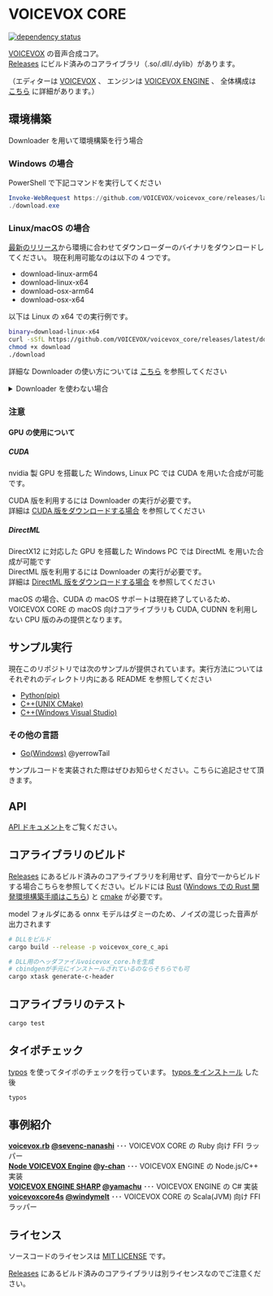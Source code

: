 # VOICEVOX CORE

[![dependency status](https://deps.rs/repo/github/VOICEVOX/voicevox_core/status.svg)](https://deps.rs/repo/github/VOICEVOX/voicevox_core)

[VOICEVOX](https://voicevox.hiroshiba.jp/) の音声合成コア。  
[Releases](https://github.com/VOICEVOX/voicevox_core/releases) にビルド済みのコアライブラリ（.so/.dll/.dylib）があります。

（エディターは [VOICEVOX](https://github.com/VOICEVOX/voicevox/) 、
エンジンは [VOICEVOX ENGINE](https://github.com/VOICEVOX/voicevox_engine/) 、
全体構成は [こちら](https://github.com/VOICEVOX/voicevox/blob/main/docs/%E5%85%A8%E4%BD%93%E6%A7%8B%E6%88%90.md) に詳細があります。）

## 環境構築

Downloader を用いて環境構築を行う場合

### Windows の場合

PowerShell で下記コマンドを実行してください

```PowerShell
Invoke-WebRequest https://github.com/VOICEVOX/voicevox_core/releases/latest/download/download-windows-x64.exe -OutFile ./download.exe
./download.exe
```

### Linux/macOS の場合

[最新のリリース](https://github.com/VOICEVOX/voicevox_core/releases/latest)から環境に合わせてダウンローダーのバイナリをダウンロードしてください。
現在利用可能なのは以下の 4 つです。

- download-linux-arm64
- download-linux-x64
- download-osx-arm64
- download-osx-x64

以下は Linux の x64 での実行例です。

```bash
binary=download-linux-x64
curl -sSfL https://github.com/VOICEVOX/voicevox_core/releases/latest/download/${binary} -o download
chmod +x download
./download
```

詳細な Downloader の使い方については [こちら](./docs/downloads/download.md) を参照してください

<details>
<summary> Downloader を使わない場合</summary>

<!--
#### Raspberry Pi (armhf)の場合

Raspberry Pi 用の ONNX Runtime は以下からダウンロードできます。

- <https://github.com/VOICEVOX/onnxruntime-builder/releases>

動作には、libgomp のインストールが必要です。
-->

1. まず [Releases](https://github.com/VOICEVOX/voicevox_core/releases/latest) からダウンロードしたコアライブラリの zip を、適当なディレクトリ名で展開します。CUDA 版、DirectML 版はかならずその zip ファイルをダウンロードしてください。
2. [Open JTalk から配布されている辞書ファイル](https://jaist.dl.sourceforge.net/project/open-jtalk/Dictionary/open_jtalk_dic-1.11/open_jtalk_dic_utf_8-1.11.tar.gz) をダウンロードしてコアライブラリを展開したディレクトリに展開してください。
3. CUDA や DirectML を利用する場合は、 [追加ライブラリ](https://github.com/VOICEVOX/voicevox_additional_libraries/releases/latest) をダウンロードして、コアライブラリを展開したディレクトリに展開してください。

</details>

### 注意

#### GPU の使用について

##### CUDA

nvidia 製 GPU を搭載した Windows, Linux PC では CUDA を用いた合成が可能です。

CUDA 版を利用するには Downloader の実行が必要です。  
詳細は [CUDA 版をダウンロードする場合](./docs/downloads/download.md#cuda) を参照してください

##### DirectML

DirectX12 に対応した GPU を搭載した Windows PC では DirectML を用いた合成が可能です  
DirectML 版を利用するには Downloader の実行が必要です。  
詳細は [DirectML 版をダウンロードする場合](./docs/downloads/download.md#directml) を参照してください

macOS の場合、CUDA の macOS サポートは現在終了しているため、VOICEVOX CORE の macOS 向けコアライブラリも CUDA, CUDNN を利用しない CPU 版のみの提供となります。

<!--
#### Raspberry Piでの使用について

Raspberry PiなどのarmhアーキテクチャPCでの使用では、環境構築時に https://github.com/VOICEVOX/onnxruntime-builder/releases にある独自ビルドのonnxruntimeを使用する必要があります。
そのため、環境にあったファイルのURLを取得し、上記例の代わりに
```bash
python configure.py --ort_download_link <独自ビルドonnxruntimeのURL>
```
を実行してください

また、動作には、libgomp のインストールが必要です。

```shell
sudo apt install libgomp1
```
-->

## サンプル実行

現在このリポジトリでは次のサンプルが提供されています。実行方法についてはそれぞれのディレクトリ内にある README を参照してください

- [Python(pip)](./example/python)
- [C++(UNIX CMake)](./example/cpp/unix)
- [C++(Windows Visual Studio)](./example/cpp/windows)

### その他の言語

- [Go(Windows)](https://github.com/yerrowTail/voicevox_core_go_sample) @yerrowTail

サンプルコードを実装された際はぜひお知らせください。こちらに追記させて頂きます。

## API

[API ドキュメント](https://voicevox.github.io/voicevox_core/apis/c_api/globals_func.html)をご覧ください。

## コアライブラリのビルド

[Releases](https://github.com/VOICEVOX/voicevox_core/releases) にあるビルド済みのコアライブラリを利用せず、自分で一からビルドする場合こちらを参照してください。ビルドには [Rust](https://www.rust-lang.org/ja) ([Windows での Rust 開発環境構築手順はこちら](https://docs.microsoft.com/ja-jp/windows/dev-environment/rust/setup)) と [cmake](https://cmake.org/download/) が必要です。

model フォルダにある onnx モデルはダミーのため、ノイズの混じった音声が出力されます

```bash
# DLLをビルド
cargo build --release -p voicevox_core_c_api
```

```bash
# DLL用のヘッダファイルvoicevox_core.hを生成
# cbindgenが手元にインストールされているのならそちらでも可
cargo xtask generate-c-header
```

## コアライブラリのテスト

```bash
cargo test
```

## タイポチェック

[typos](https://github.com/crate-ci/typos) を使ってタイポのチェックを行っています。
[typos をインストール](https://github.com/crate-ci/typos#install) した後

```bash
typos
```

## 事例紹介

**[voicevox.rb](https://github.com/sevenc-nanashi/voicevox.rb) [@sevenc-nanashi](https://github.com/sevenc-nanashi)** ･･･ VOICEVOX CORE の Ruby 向け FFI ラッパー  
**[Node VOICEVOX Engine](https://github.com/y-chan/node-voicevox-engine) [@y-chan](https://github.com/y-chan)** ･･･ VOICEVOX ENGINE の Node.js/C++ 実装  
**[VOICEVOX ENGINE SHARP](https://github.com/yamachu/VoicevoxEngineSharp) [@yamachu](https://github.com/yamachu)** ･･･ VOICEVOX ENGINE の C# 実装  
**[voicevoxcore4s](https://github.com/windymelt/voicevoxcore4s) [@windymelt](https://github.com/windymelt)** ･･･ VOICEVOX CORE の Scala(JVM) 向け FFI ラッパー

## ライセンス

ソースコードのライセンスは [MIT LICENSE](./LICENSE) です。

[Releases](https://github.com/VOICEVOX/voicevox_core/releases) にあるビルド済みのコアライブラリは別ライセンスなのでご注意ください。
